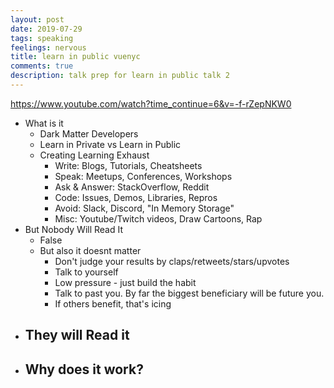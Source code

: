 ```yaml
---
layout: post
date: 2019-07-29
tags: speaking
feelings: nervous
title: learn in public vuenyc
comments: true
description: talk prep for learn in public talk 2
---
```




https://www.youtube.com/watch?time_continue=6&v=-f-rZepNKW0



- What is it
  - Dark Matter Developers
  - Learn in Private vs Learn in Public
  - Creating Learning Exhaust
    - Write: Blogs, Tutorials, Cheatsheets
    - Speak: Meetups, Conferences, Workshops
    - Ask & Answer: StackOverflow, Reddit
    - Code: Issues, Demos, Libraries, Repros
    - Avoid: Slack, Discord, "In Memory Storage"
    - Misc: Youtube/Twitch videos, Draw Cartoons, Rap
- But Nobody Will Read It
  - False
  - But also it doesnt matter
    - Don't judge your results by claps/retweets/stars/upvotes
    - Talk to yourself
    - Low pressure - just build the habit
    - Talk to past you. By far the biggest beneficiary will be future you.
    - If others benefit, that's icing
- They will Read it
  - 
- Why does it work?
  - 
